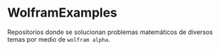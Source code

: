 # WolframExamples

Repositorios donde se solucionan problemas matemáticos de diversos temas por medio de `wolfram alpha`.
